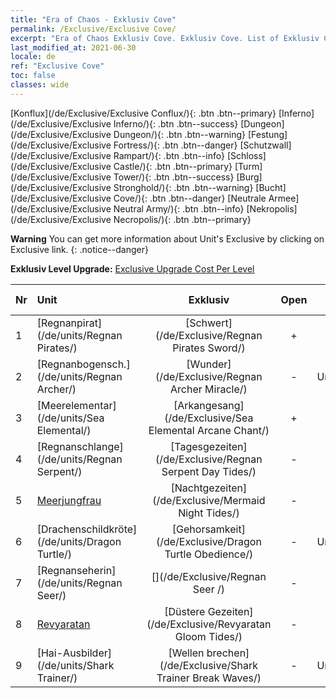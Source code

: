 ```yaml
---
title: "Era of Chaos - Exklusiv Cove"
permalink: /Exclusive/Exclusive Cove/
excerpt: "Era of Chaos Exklusiv Cove. Exklusiv Cove. List of Exklusiv Cove in Era of Chaos"
last_modified_at: 2021-06-30
locale: de
ref: "Exclusive Cove"
toc: false
classes: wide
---
```

 [Konflux](/de/Exclusive/Exclusive Conflux/){: .btn .btn--primary} [Inferno](/de/Exclusive/Exclusive Inferno/){: .btn .btn--success} [Dungeon](/de/Exclusive/Exclusive Dungeon/){: .btn .btn--warning} [Festung](/de/Exclusive/Exclusive Fortress/){: .btn .btn--danger} [Schutzwall](/de/Exclusive/Exclusive Rampart/){: .btn .btn--info} [Schloss](/de/Exclusive/Exclusive Castle/){: .btn .btn--primary} [Turm](/de/Exclusive/Exclusive Tower/){: .btn .btn--success} [Burg](/de/Exclusive/Exclusive Stronghold/){: .btn .btn--warning} [Bucht](/de/Exclusive/Exclusive Cove/){: .btn .btn--danger} [Neutrale Armee](/de/Exclusive/Exclusive Neutral Army/){: .btn .btn--info} [Nekropolis](/de/Exclusive/Exclusive Necropolis/){: .btn .btn--primary} 

**Warning** You can get more information about Unit's Exclusive by clicking on Exclusive link. 
{: .notice--danger}

 **Exklusiv Level Upgrade:** [Exclusive Upgrade Cost Per Level](/Exclusive/ExclusiveUpgradeCostPerLevel/)

  | Nr |         Unit        | Exklusiv | Open  |    Type   |  Item to Rank UP      |  Skin   |
  |:---|:--------------------|:-------------:|:-----:|:---------:|:---------------------:|:-------:|
  | 1  | [Regnanpirat](/de/units/Regnan Pirates/) | [Schwert](/de/Exclusive/Regnan Pirates Sword/) | + | Aufladung | [Schwert-Token](/ItemsDE/con_912/) | - |
  | 2  | [Regnanbogensch.](/de/units/Regnan Archer/) | [Wunder](/de/Exclusive/Regnan Archer Miracle/) | - | Unterstützung | - | - |
  | 3  | [Meerelementar](/de/units/Sea Elemental/) | [Arkangesang](/de/Exclusive/Sea Elemental Arcane Chant/) | + | Aufladung | [Arkangesang-Token](/ItemsDE/con_915/) | - |
  | 4  | [Regnanschlange](/de/units/Regnan Serpent/) | [Tagesgezeiten](/de/Exclusive/Regnan Serpent Day Tides/) | - | Fernkampf | [Tagesgezeiten-Token](/ItemsDE/con_1003/) | [Tagesgezeiten-Spezialskin](/ItemsDE/con_671/) |
  | 5  | [Meerjungfrau](/de/units/Mermaid/) | [Nachtgezeiten](/de/Exclusive/Mermaid Night Tides/) | - | Fernkampf | [Nachtgezeiten-Token](/ItemsDE/con_1004/) | [Nachtgezeiten-Spezialskin](/ItemsDE/con_672/) |
  | 6  | [Drachenschildkröte](/de/units/Dragon Turtle/) | [Gehorsamkeit](/de/Exclusive/Dragon Turtle Obedience/) | - | Unterstützung | [Gehorsamkeit-Token](/ItemsDE/con_1005/) | [Gehorsamkeit-Spezialskin](/ItemsDE/con_673/) |
  | 7  | [Regnanseherin](/de/units/Regnan Seer/) | [](/de/Exclusive/Regnan Seer /) | - | Hauptstadt | [„Stadt am Meer“-Bannerseele](/ItemsDE/con_1006/) | [Tool_2990709](/ItemsDE/con_674/) |
  | 8  | [Revyaratan](/de/units/Revyaratan/) | [Düstere Gezeiten](/de/Exclusive/Revyaratan Gloom Tides/) | - | Fernkampf | - | - |
  | 9  | [Hai-Ausbilder](/de/units/Shark Trainer/) | [Wellen brechen](/de/Exclusive/Shark Trainer Break Waves/) | - | Unterstützung | - | - |
